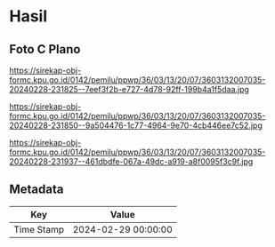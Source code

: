 # Hasil

## Foto C Plano

https://sirekap-obj-formc.kpu.go.id/0142/pemilu/ppwp/36/03/13/20/07/3603132007035-20240228-231825--7eef3f2b-e727-4d78-92ff-199b4a1f5daa.jpg

https://sirekap-obj-formc.kpu.go.id/0142/pemilu/ppwp/36/03/13/20/07/3603132007035-20240228-231850--9a504476-1c77-4964-9e70-4cb446ee7c52.jpg

https://sirekap-obj-formc.kpu.go.id/0142/pemilu/ppwp/36/03/13/20/07/3603132007035-20240228-231937--461dbdfe-067a-49dc-a919-a8f0095f3c9f.jpg


## Metadata

| Key        | Value               |
| ---------- | ------------------- |
| Time Stamp | 2024-02-29 00:00:00 |



